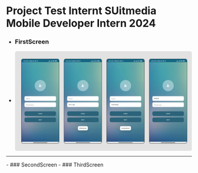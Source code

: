 # Project Test Internt SUitmedia Mobile Developer Intern 2024

- ### FirstScreen
- <p align="center"><img align="center" src="https://github.com/gilangrizkiputra/Tes-Suitmedia-Mobile/blob/main/app/src/main/res/drawable/firstscreen.png" alt="firstscreen"/></p>
<hr>
- ### SecondScreen
- ### ThirdScreen
